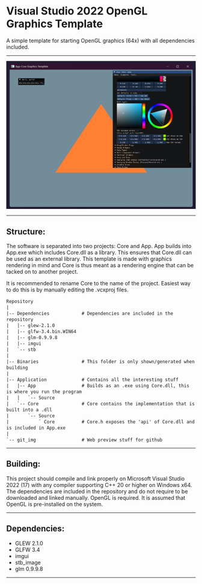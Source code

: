 # Visual Studio 2022 OpenGL Graphics Template
A simple template for starting OpenGL graphics (64x) with all dependencies included.

 ---

![image](https://github.com/MaxineCodes/VS2022-OpenGL-Graphics-Template/blob/main/git_img/screenshot.jpg)

 ---

 ## Structure: 

The software is separated into two projects: Core and App. App builds into App.exe which includes Core.dll as a library. This ensures that Core.dll can be used as an external library. This template is made with graphics rendering in mind and Core is thus meant as a rendering engine that can be tacked on to another project.

It is recommended to rename Core to the name of the project. Easiest way to do this is by manually editing the .vcxproj files. 

```
Repository
|
|-- Dependencies            # Dependencies are included in the repository
|   |-- glew-2.1.0
|   |-- glfw-3.4.bin.WIN64
|   |-- glm-0.9.9.8
|   |-- imgui
|   `-- stb
|
|-- Binaries                # This folder is only shown/generated when building
|
|-- Application             # Contains all the interesting stuff
|   |-- App                 # Builds as an .exe using Core.dll, this is where you run the program
|   |   `-- Source
|   `-- Core                # Core contains the implementation that is built into a .dll
|       `-- Source
|           ` Core          # Core.h exposes the 'api' of Core.dll and is included in App.exe
|
`-- git_img                 # Web preview stuff for github
```
 ---

## Building:

This project should compile and link properly on Microsoft Visual Studio 2022 (17) with any compiler supporting C++ 20 or higher on Windows x64.
The dependencies are included in the repository and do not require to be downloaded and linked manually.
OpenGL is required. It is assumed that OpenGL is pre-installed on the system.

 ---

 ## Dependencies:
 - GLEW 2.1.0
 - GLFW 3.4
 - imgui
 - stb_image
 - glm 0.9.9.8

---
